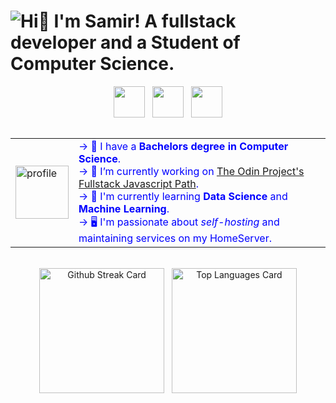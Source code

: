 <h1>
   <img src="files/WelcomeAnimation.gif" alt="Hi👋 I'm Samir! A fullstack developer and a Student of Computer Science." title="Click to contact me!">
</h1>
<div align="center">
   <a href="https://samirkabra.me/"><img align="center" src="https://img.shields.io/badge/Portfolio-37a779?style=for-the-badge&color=3d59a1" height="50" /></a>
   &nbsp;
   <a href="https://samirkabra.me/contact"><img align="center" src="https://img.shields.io/badge/Contact-37a779?style=for-the-badge&color=9d7cd8" height="50" /></a>
   &nbsp;
   <a href="/projects.md"><img align="center" src="https://img.shields.io/badge/Projects-37a779?style=for-the-badge&color=4fd6be" height="50" /></a>
</div>
<br>
<table align="center">
   <tr>
      <td>
         <div>
            <img align="center" width=85 height=85 src="https://cdn.svgporn.com/logos/hugging-face-icon.svg?response-content-disposition=attachment%3Bfilename%3Dhugging-face-icon.svg" alt="profile" />
         </div>
      </td>
      <td>
         <div align="left" style="color: blue;">
               <span>→ 🌱 I have a <b> Bachelors degree in Computer Science</b>.</span>
               <br>
               <span>→ 🔭 I’m currently working on <a href="https://www.theodinproject.com/paths/full-stack-javascript?">The Odin Project's Fullstack Javascript Path</a>.</span>               
               <br>
               <span>→ 📖 I'm currently learning <b> Data Science </b> and <b> Machine Learning</b>.</span>
               <br>
               <span>→ 🖥 I'm passionate about <i>self-hosting</i> and maintaining services on my HomeServer.</span>
         </div>
      </td>
   </tr>
</table>
<br>
<!-- Stats widgets -->
<div align="center">
         <img height="200" align="center" src="https://github-readme-streak-stats.herokuapp.com?user=redplusblue&theme=tokyonight&hide_border=true&border_radius=0&date_format=M%20j%5B%2C%20Y%5D&mode=weekly&card_width=420&card_height=200&fire=EB5454" alt="Github Streak Card" />
         &nbsp;
         <img height="200" align="center" src="https://github-readme-stats.vercel.app/api/top-langs/?username=redplusblue&layout=compact&langs_count=10&theme=tokyonight&include_all_commits=true&size_weight=0.5&count_weight=0.5&card_width=320&hide_border=true&border_radius=0" alt="Top Languages Card" />
</div>
<br>
